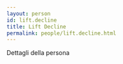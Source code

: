 ```yaml
---
layout: person
id: lift.decline
title: Lift Decline
permalink: people/lift.decline.html
---
```


Dettagli della persona